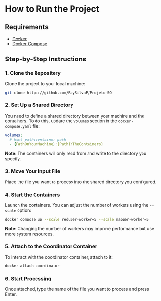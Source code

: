 # How to Run the Project

## Requirements

* [Docker](https://www.docker.com/)
* [Docker Compose](https://docs.docker.com/compose/)

## Step-by-Step Instructions

### 1. Clone the Repository

Clone the project to your local machine:

```bash
git clone https://github.com/RaySilvaP/Projeto-SO
```

### 2. Set Up a Shared Directory

You need to define a shared directory between your machine and the containers.
To do this, update the `volumes` section in the `docker-compose.yaml` file:

```yaml
volumes:
  # host-path:container-path
  - {PathOnYourMachine}:{PathInTheContainers}
```

**Note:** The containers will only read from and write to the directory you specify.

### 3. Move Your Input File

Place the file you want to process into the shared directory you configured.

### 4. Start the Containers

Launch the containers. You can adjust the number of workers using the `--scale` option:

```bash
docker compose up --scale reducer-worker=5 --scale mapper-worker=5
```

**Note:** Changing the number of workers may improve performance but use more system resources.

### 5. Attach to the Coordinator Container

To interact with the coordinator container, attach to it:

```bash
docker attach coordinator
```

### 6. Start Processing

Once attached, type the name of the file you want to process and press Enter.
